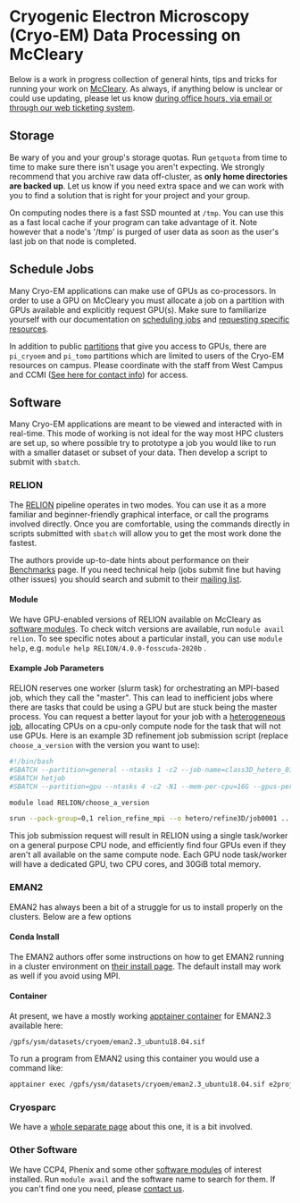 # Cryogenic Electron Microscopy (Cryo-EM) Data Processing on McCleary

Below is a work in progress collection of general hints, tips and tricks for running your work on [McCleary](/clusters/mccleary). As always, if anything below is unclear or could use updating, please let us know [during office hours, via email or through our web ticketing system](/#get-help).

## Storage

Be wary of you and your group's storage quotas. Run `getquota` from time to time to make sure there isn't usage you aren't expecting. We strongly recommend that you archive raw data off-cluster, as **only home directories are backed up**. Let us know if you need extra space and we can work with you to find a solution that is right for your project and your group.

On computing nodes there is a fast SSD mounted at `/tmp`. You can use this as a fast local cache if your program can take advantage of it. Note however that a node's '/tmp' is purged of user data as soon as the user's last job on that node is completed.

## Schedule Jobs

Many Cryo-EM applications can make use of GPUs as co-processors. In order to use a GPU on McCleary you must allocate a job on a partition with GPUs available and explicitly request GPU(s). Make sure to familiarize yourself with our documentation on [scheduling jobs](/clusters-at-yale/job-scheduling/) and [requesting specific resources](/clusters-at-yale/job-scheduling/resource-requests/).

In addition to public [partitions](/clusters/mccleary/#public-partitions) that give you access to GPUs, there are `pi_cryoem` and `pi_tomo` partitions which are limited to users of the Cryo-EM resources on campus. Please coordinate with the staff from West Campus and CCMI ([See here for contact info](https://cryoem.yale.edu/contact)) for access.

## Software

Many Cryo-EM applications are meant to be viewed and interacted with in real-time. This mode of working is not ideal for the way most HPC clusters are set up, so where possible try to prototype a job you would like to run with a smaller dataset or subset of your data. Then develop a script to submit with `sbatch`.

### RELION

The [RELION](https://www3.mrc-lmb.cam.ac.uk/relion//index.php/Main_Page) pipeline operates in two modes. You can use it as a more familiar and beginner-friendly graphical interface, or call the programs involved directly. Once you are comfortable, using the commands directly in scripts submitted with `sbatch` will allow you to get the most work done the fastest.

The authors provide up-to-date hints about performance on their [Benchmarks](https://www3.mrc-lmb.cam.ac.uk/relion/index.php/Benchmarks_&_computer_hardware) page. If you need technical help (jobs submit fine but having other issues) you should search and submit to their [mailing list](http://www.jiscmail.ac.uk/CCPEM).

#### Module

We have GPU-enabled versions of RELION available on McCleary as [software modules](/applications/modules/). To check witch versions are available, run `module avail relion`. To see specific notes about a particular install, you can use `module help`, e.g. `module help RELION/4.0.0-fosscuda-2020b` . 

#### Example Job Parameters

RELION reserves one worker (slurm task) for orchestrating an MPI-based job, which 
they call the "master". This can lead to inefficient jobs where there are tasks that could be using a GPU but are stuck being the master process. You can request a better layout for your job with a [heterogeneous job](https://slurm.schedmd.com/heterogeneous_jobs.html), allocating CPUs on a cpu-only compute node for the task that will not use GPUs. Here is an example 3D refinement job submission script (replace `choose_a_version` with the version you want to use):

``` bash
#!/bin/bash
#SBATCH --partition=general --ntasks 1 -c2 --job-name=class3D_hetero_01 --mem=10G --output="class3D_hetero_01-%j.out"
#SBATCH hetjob
#SBATCH --partition=gpu --ntasks 4 -c2 -N1 --mem-per-cpu=16G --gpus-per-task=1 

module load RELION/choose_a_version

srun --pack-group=0,1 relion_refine_mpi --o hetero/refine3D/job0001 ... --dont_combine_weights_via_disc --j ${SLURM_CPUS_PER_TASK} --gpu
```

This job submission request will result in RELION using a single task/worker on a general purpose CPU node, and efficiently find four GPUs even if they aren't all available on the same compute node. Each GPU node task/worker will have a dedicated GPU, two CPU cores, and 30GiB total memory. 

### EMAN2

EMAN2 has always been a bit of a struggle for us to install properly on the clusters. Below are a few options

#### Conda Install

The EMAN2 authors offer some instructions on how to get EMAN2 running in a cluster environment on [their install page](https://blake.bcm.edu/emanwiki/EMAN2/Install/BinaryInstallAnaconda/2.3#Linux_Clusters). The default install may work as well if you avoid using MPI.

#### Container

 At present, we have a mostly working [apptainer container](/clusters-at-yale/guides/containers/) for EMAN2.3 available here: 

`/gpfs/ysm/datasets/cryoem/eman2.3_ubuntu18.04.sif`

To run a program from EMAN2 using this container you would use a command like:

``` bash
apptainer exec /gpfs/ysm/datasets/cryoem/eman2.3_ubuntu18.04.sif e2projectmanager.py
```
### Cryosparc

We have a [whole separate page](/clusters-at-yale/guides/cryosparc/) about this one, it is a bit involved.

### Other Software

We have CCP4, Phenix and some other [software modules](/applications/modules.md) of interest installed. Run `module avail` and the software name to search for them. If you can't find one you need, please [contact us](/#get-help).
